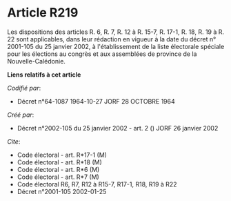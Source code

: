 # Article R219

Les dispositions des articles R. 6, R. 7, R. 12 à R. 15-7, R. 17-1, R. 18, R. 19 à R. 22 sont applicables, dans leur
rédaction en vigueur à la date du décret n° 2001-105 du 25 janvier 2002, à l'établissement de la liste électorale spéciale
pour les élections au congrès et aux assemblées de province de la Nouvelle-Calédonie.

**Liens relatifs à cet article**

_Codifié par_:

  - Décret n°64-1087 1964-10-27 JORF 28 OCTOBRE 1964

_Créé par_:

  - Décret n°2002-105 du 25 janvier 2002 - art. 2 () JORF 26 janvier 2002

_Cite_:

  - Code électoral - art. R*17-1 (M)
  - Code électoral - art. R*18 (M)
  - Code électoral - art. R*6 (M)
  - Code électoral - art. R*7 (M)
  - Code électoral R6, R7, R12 à R15-7, R17-1, R18, R19 à R22
  - Décret n°2001-105 2002-01-25

